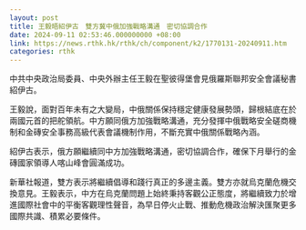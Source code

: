 ```yaml
---
layout: post
title: 王毅晤紹伊古　雙方冀中俄加強戰略溝通　密切協調合作
date: 2024-09-11 02:53:46.000000000 +08:00
link: https://news.rthk.hk/rthk/ch/component/k2/1770131-20240911.htm
categories: rthk
---
```


中共中央政治局委員、中央外辦主任王毅在聖彼得堡會見俄羅斯聯邦安全會議秘書紹伊古。

王毅說，面對百年未有之大變局，中俄關係保持穩定健康發展勢頭，歸根結底在於兩國元首的把舵領航。中方願同俄方加強戰略溝通，充分發揮中俄戰略安全磋商機制和金磚安全事務高級代表會議機制作用，不斷充實中俄關係戰略內涵。

紹伊古表示，俄方願繼續同中方加強戰略溝通，密切協調合作，確保下月舉行的金磚國家領導人喀山峰會圓滿成功。

新華社報道，雙方表示將繼續倡導和踐行真正的多邊主義。雙方亦就烏克蘭危機交換意見。王毅表示，中方在烏克蘭問題上始終秉持客觀公正態度，將繼續致力於增進國際社會中的平衡客觀理性聲音，為早日停火止戰、推動危機政治解決匯聚更多國際共識、積累必要條件。
